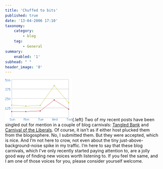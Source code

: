 ```yaml
---
title: 'Chuffed to bits'
published: true
date: '13-04-2006 17:10'
taxonomy:
    category:
        - blog
    tag:
        - General
summary:
    enabled: '1'
subhead: " "
header_image: '0'
---
```


![Graph of site visitors showing a very slight uptick](slimview.png){.left} Two of my recent posts have been singled out for mention in a couple of blog carnivals: [Tangled Bank](https://digitalbio.blogspot.com/2006/04/tangled-bank-51-seattle-tour_11.html) and [Carnival of the Liberals](https://web.archive.org/web/20060615163503/http://scienceblogs.com/pharyngula/2006/04/carnival_of_the_liberals_10.php). Of course, it isn’t as if either host plucked them from the blogosphere. No, I submitted them. But they were accepted, which is nice. And I’m not here to crow, not even about the tiny just-above-background-noise spike in my traffic. I’m here to say that these blog carnivals, which I’ve only recently started paying attention to, are a jolly good way of finding new voices worth listening to. If you feel the same, and I am one of those voices for you, please consider yourself welcome.
